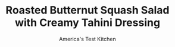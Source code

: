 ---
layout: ../../layouts/MarkdownPostLayout.astro
title: Roasted Butternut Squash Salad with Creamy Tahini Dressing
author: America's Test Kitchen
pubDate: 2023-03-15
description: "This stunning make-ahead dinner salad is fit for a feast."
image_url: https://res.cloudinary.com/hksqkdlah/image/upload/ar_1:1,c_fill,dpr_2.0,f_auto,fl_lossy.progressive.strip_profile,g_faces:auto,q_auto:low,w_344/SFS_RoastedButternutSquashSaladCreamyTahiniDressing_068_waz7iw
tags: ["Side Dishes","Vegetables","Salads","Thanksgiving"]
calories: 1852
protein: 5
carbohydrates: 24
fats: 
fiber: 6
ingredients: ["1 (2- to 2¼-pound), butternut squash, peeled, seeded, and cut into 1-inch pieces (7 cups)","1 , red onion, halved and sliced through root end ½ inch thick","2 tablespoons, extra-virgin olive oil","2 teaspoons, ground cumin","1¼ teaspoons, table salt","½ teaspoon, pepper","¼ cup, tahini","¼ cup, water","2 tablespoons, mayonnaise","2 tablespoons, lemon juice","1 , garlic clove, minced","½ teaspoon, table salt","¼ teaspoon, pepper","5 ounces (5 cups), baby arugula","¾ cup, pecans, toasted and chopped","⅓ cup, pitted kalamata olives, chopped","¼ cup, chopped fresh mint"]
serves: 6
time: "2 hours"
instructions: ["FOR THE ROASTED SQUASH: Adjust oven rack to middle position and heat oven to 425 degrees. Toss all ingredients together in bowl. Spread vegetables in single layer on rimmed baking sheet. Roast until squash and onion are browned and tender, 35 to 45 minutes, stirring halfway through roasting. Remove sheet from oven and let cool for 15 minutes.","FOR THE DRESSING AND SALAD: Meanwhile, whisk tahini, water, mayonnaise, lemon juice, garlic, salt, and pepper in now-empty bowl until creamy and thoroughly combined, about 30 seconds.","Reserve ¼ cup dressing. Add arugula to remaining dressing in bowl and toss to combine. Season with salt and pepper to taste. Spread arugula on large serving platter. Top with squash and onion, pecans, olives, and mint. Drizzle salad with reserved dressing. Serve.","TO MAKE AHEAD: Cooled cooked vegetables can be refrigerated for up to 24 hours. Let sit at room temperature for 1 hour before assembling salad and serving. Dressing can be refrigerated for up to 3 days but may thicken over time. If dressing becomes too thick, adjust consistency with water as needed."]
nutrition: ["727 mg Potassium","178 mg Phosphorus","182 mg Calcium","3 mg Iron","89 mg Magnesium","615 mg Sodium","1 mg Zinc","23 g Fat","2 mg Niacin (B3)","12 g Monounsaturated","7 g Polyunsaturated","36 mg Vitamin C","1 mg Cholesterol","2 g Saturated","6 g Fiber","80 µg Folate (food)","5 g Sugars","31 µg Vitamin K","181 g Water","24 g Carbs","80 µg Folate equivalent (total)","5 g Protein","3 mg Vitamin E","756 µg Vitamin A","308 kcal Energy","1852 calories"]
notes: "We developed this recipe using Ziyad Tahini Sesame Paste. Using other tahini products may result in a thicker or thinner salad dressing. The dressing should be the consistency of buttermilk (or slightly thicker than heavy cream). If the dressing seems thick, thin it out with water, 1 teaspoon at a time, until its smooth and pourable. If the dressing seems thin, add extra tahini, 1 teaspoon at a time, to thicken it. You can substitute parsley, dill, or cilantro for the mint, if desired."
---